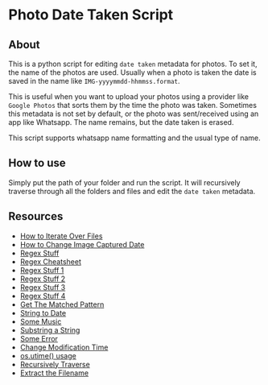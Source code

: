 # Photo Date Taken Script

## About

This is a python script for editing `date taken` metadata for photos. To set it, the name
of the photos are used. Usually when a photo is taken the date is saved in the name like
`IMG-yyyymmdd-hhmmss.format`. 

This is useful when you want to upload your photos using a provider like `Google Photos` that
sorts them by the time the photo was taken. Sometimes this metadata is not set by default, 
or the photo was sent/received using an app like Whatsapp. The name remains, but the date taken
is erased.

This script supports whatsapp name formatting and the usual type of name.

## How to use

Simply put the path of your folder and run the script. It will recursively traverse through
all the folders and files and edit the `date taken` metadata. 

## Resources
 * [How to Iterate Over Files](https://newbedev.com/how-to-iterate-over-files-in-a-given-directory)
 * [How to Change Image Captured Date](https://stackoverflow.com/a/54064948/10805602)
 * [Regex Stuff](https://stackoverflow.com/questions/12595051/check-if-string-matches-pattern)
 * [Regex Cheatsheet](https://www.rexegg.com/regex-quickstart.html)
 * [Regex Stuff 1](https://stackoverflow.com/q/12595051/10805602)
 * [Regex Stuff 2](https://stackoverflow.com/q/42690346/10805602)
 * [Regex Stuff 3](https://stackoverflow.com/q/3968049/10805602)
 * [Regex Stuff 4](https://stackoverflow.com/q/29689516/10805602)
 * [Get The Matched Pattern](https://stackoverflow.com/q/15340582/10805602)
 * [String to Date](https://www.educative.io/edpresso/how-to-convert-a-string-to-a-date-in-python)
 * [Some Music](https://youtu.be/Cv6tgnx6jTQ?t=126)
 * [Substring a String](https://www.freecodecamp.org/news/how-to-substring-a-string-in-python/)
 * [Some Error](https://stackoverflow.com/q/25015711/10805602)
 * [Change Modification Time](https://nitratine.net/blog/post/change-file-modification-time-in-python/)
 * [os.utime() usage](https://www.tutorialspoint.com/python/os_utime.htm)
 * [Recursively Traverse](https://stackoverflow.com/a/56491685/10805602)
 * [Extract the Filename](https://stackoverflow.com/a/8384788/10805602)
